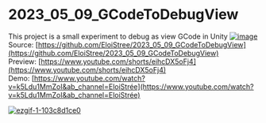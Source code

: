 # 2023_05_09_GCodeToDebugView
This project is a small experiment to debug as view GCode in Unity
[![image](https://github.com/EloiStree/2023_05_09_GCodeToDebugView/assets/20149493/4e1d05e0-181f-445c-bafc-d44610298640)](https://www.youtube.com/shorts/eihcDX5oFj4)
Source: [https://github.com/EloiStree/2023_05_09_GCodeToDebugView](https://github.com/EloiStree/2023_05_09_GCodeToDebugView)  
Preview: [https://www.youtube.com/shorts/eihcDX5oFj4](https://www.youtube.com/shorts/eihcDX5oFj4)  
Demo: [https://www.youtube.com/watch?v=k5Ldu1MmZoI&ab_channel=EloiStrée](https://www.youtube.com/watch?v=k5Ldu1MmZoI&ab_channel=EloiStrée)

[![ezgif-1-103c8d1ce0](https://github.com/EloiStree/ProjectsID/assets/20149493/0719386a-0f36-488c-9789-34e684523144)](https://www.youtube.com/shorts/eihcDX5oFj4)
